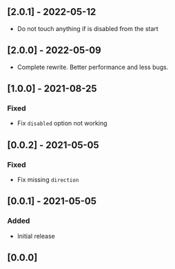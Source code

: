 ## [2.0.1] - 2022-05-12
- Do not touch anything if is disabled from the start

## [2.0.0] - 2022-05-09
- Complete rewrite. Better performance and less bugs.

## [1.0.0] - 2021-08-25
### Fixed
- Fix `disabled` option not working

## [0.0.2] - 2021-05-05
### Fixed
- Fix missing `direction`

## [0.0.1] - 2021-05-05
### Added
- Initial release

## [0.0.0]
